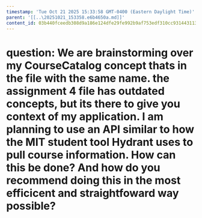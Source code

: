 ```yaml
---
timestamp: 'Tue Oct 21 2025 15:33:58 GMT-0400 (Eastern Daylight Time)'
parent: '[[..\20251021_153358.e6b4650a.md]]'
content_id: 03b440fceedb308d9a186e124dfe29fe992b9af753edf310cc93144311313342
---
```


# question: We are brainstorming over my CourseCatalog concept thats in the file with the same name. the assignment 4 file has outdated concepts, but its there to give you context of my application. I am planning to use an API similar to how the MIT student tool Hydrant uses to pull course information. How can this be done? And how do you recommend doing this in the most efficicent and straightfoward way possible?
